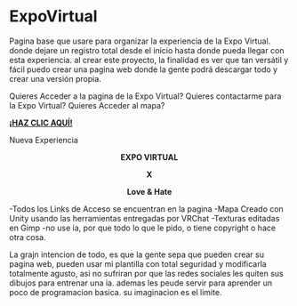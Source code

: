 # ExpoVirtual
Pagina base que usare para organizar la experiencia de la Expo Virtual. donde dejare un registro total desde el inicio hasta donde pueda llegar con esta experiencia. al crear este proyecto, la finalidad es ver que tan versátil y fácil puedo crear una pagina web donde la gente podrá descargar todo y crear una versión propia.

Quieres Acceder a la pagina de la Expo Virtual?
Quieres contactarme para la Expo Virtual?
Quieres Acceder al mapa?

<a href="https://c4pit4nvodk4.github.io/ExpoVirtual/index.html" target="_blank"><b>¡HAZ CLIC AQUÍ!</b></a>

Nueva Experiencia

<p align="center"><b>EXPO VIRTUAL</b></p>
<p align="center"><b>X</b></p>
<p align="center"><b>Love & Hate</b></p>

-Todos los Links de Acceso se encuentran en la pagina
-Mapa Creado con Unity usando las herramientas entregadas por VRChat
-Texturas editadas en Gimp
-no use ia, por que todo lo que le pido, o tiene copyright o hace otra cosa.

La grajn intencion de todo, es que la gente sepa que pueden crear su pagina web, pueden usar mi plantilla con total seguridad y modificarla totalmente agusto, asi no sufriran por que las redes sociales les quiten sus dibujos para entrenar una ia. ademas les peude servir para aprender un poco de programacion basica. su imaginacion es el limite.
